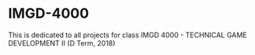 # IMGD-4000

This is dedicated to all projects for class IMGD 4000 - TECHNICAL GAME DEVELOPMENT II (D Term, 2018)
